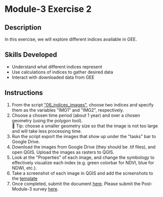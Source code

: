 # Module-3 Exercise 2
## Description
In this exercise, we will explore different indices available in GEE.

## Skills Developed
- Understand what different indices represent
- Use calculations of indices to gather desired data
- Interact with downloaded data from GEE

## Instructions
1. From the script ["06_indices_images"](https://github.com/ecodynlab/GALUP/wiki/Scripts#06_indices_images), choose two indices and specify them as the variables "IMG1" and "IMG2", respectively.
2. Choose a chosen time period (about 1 year) and over a chosen geometry (using the polygon tool). <br>
    :pushpin: Tip: choose a smaller geometry size so that the image is not too large and will take less processing time.<br>
3. Run the script export the images that show up under the "tasks" bar to Google Drive.
4. Download the images from Google Drive (they should be .tif files), and open QGIS. Upload the images as rasters to QGIS.
5. Look at the "Properties" of each image, and change the symbology to effectively visualize each index (e.g. green colorbar for NDVI, blue for NDWI, etc.).
6. Take a screenshot of each image in QGIS and add the screenshots to the [template](https://github.com/ecodynlab/GALUP/files/7516633/WS2_M3E2_Template.docx)
7. Once completed, submit the document <a href="https://github.com/ecodyn/GALUP/issues/new?assignees=&labels=exercise+w2m2&template=w2m2-exercise-submission.md&title=Module+2+exercises+%5Breplace+with+your+name%5D" title="here">here</a>\. Please submit the Post-Module-3 survey [here](https://ufl.qualtrics.com/jfe/form/SV_bpjF7THHLlhtWCO).
